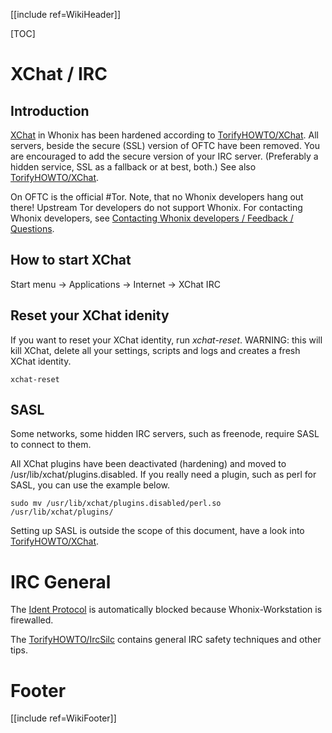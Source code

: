 [[include ref=WikiHeader]]

[TOC]

# XChat / IRC #
## Introduction ##
[XChat](http://xchat.org/) in Whonix has been hardened according to [TorifyHOWTO/XChat](https://trac.torproject.org/projects/tor/wiki/doc/TorifyHOWTO/XChat). All servers, beside the secure (SSL) version of OFTC have been removed. You are encouraged to add the secure version of your IRC server. (Preferably a hidden service, SSL as a fallback or at best, both.) See also [TorifyHOWTO/XChat](https://trac.torproject.org/projects/tor/wiki/doc/TorifyHOWTO/XChat).

On OFTC is the official #Tor. Note, that no Whonix developers hang out there! Upstream Tor developers do not support Whonix. For contacting Whonix developers, see [Contacting Whonix developers / Feedback / Questions](https://sourceforge.net/p/whonix/wiki/Contact/).

## How to start XChat ##
Start menu -> Applications -> Internet -> XChat IRC

## Reset your XChat idenity ##
If you want to reset your XChat identity, run *xchat-reset*. WARNING: this will kill XChat, delete all your settings, scripts and logs and creates a fresh XChat identity.

    xchat-reset

## SASL ##
Some networks, some hidden IRC servers, such as freenode, require SASL to connect to them.

All XChat plugins have been deactivated (hardening) and moved to /usr/lib/xchat/plugins.disabled. If you really need a plugin, such as perl for SASL, you can use the example below.

    sudo mv /usr/lib/xchat/plugins.disabled/perl.so /usr/lib/xchat/plugins/

Setting up SASL is outside the scope of this document, have a look into [TorifyHOWTO/XChat](https://trac.torproject.org/projects/tor/wiki/doc/TorifyHOWTO/XChat).

# IRC General #
The [Ident Protocol](https://en.wikipedia.org/wiki/Ident) is automatically blocked because Whonix-Workstation is firewalled.

The [TorifyHOWTO/IrcSilc](https://trac.torproject.org/projects/tor/wiki/doc/TorifyHOWTO/IrcSilc) contains general IRC safety techniques and other tips.

# Footer #
[[include ref=WikiFooter]]